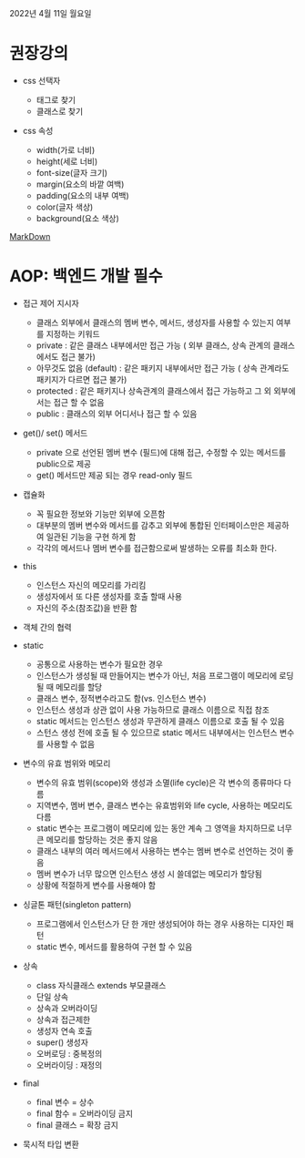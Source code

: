 2022년 4월 11일 월요일


# 권장강의

- css 선택자
    - 태그로 찾기
    - 클래스로 찾기

- css 속성
    - width(가로 너비)
    - height(세로 너비)
    - font-size(글자 크기)
    - margin(요소의 바깥 여백)
    - padding(요소의 내부 여백)
    - color(글자 색상)
    - background(요소 색상)

[MarkDown](https://heropy.blog/2017/09/30/markdown/ "MarkDown 사용법 총정리")


# AOP: 백엔드 개발 필수

- 접근 제어 지시자
    - 클래스 외부에서 클래스의 멤버 변수, 메서드, 생성자를 사용할 수 있는지 여부를 지정하는 키워드
    - private : 같은 클래스 내부에서만 접근 가능 ( 외부 클래스, 상속 관계의 클래스에서도 접근 불가)
    - 아무것도 없음 (default) : 같은 패키지 내부에서만 접근 가능 ( 상속 관계라도 패키지가 다르면 접근 불가)
    - protected : 같은 패키지나 상속관계의 클래스에서 접근 가능하고 그 외 외부에서는 접근 할 수 없음
    - public : 클래스의 외부 어디서나 접근 할 수 있음

- get()/ set() 메서드
    - private 으로 선언된 멤버 변수 (필드)에 대해 접근, 수정할 수 있는 메서드를 public으로 제공
    - get() 메서드만 제공 되는 경우 read-only 필드

- 캡슐화 
    - 꼭 필요한 정보와 기능만 외부에 오픈함
    - 대부분의 멤버 변수와 메서드를 감추고 외부에 통합된 인터페이스만은 제공하여 일관된 기능을 구현 하게 함
    - 각각의 메서드나 멤버 변수를 접근함으로써 발생하는 오류를 최소화 한다.

- this
    - 인스턴스 자신의 메모리를 가리킴
    - 생성자에서 또 다른 생성자를 호출 할때 사용
    - 자신의 주소(참조값)을 반환 함

- 객체 간의 협력

- static
    - 공통으로 사용하는 변수가 필요한 경우
    - 인스턴스가 생성될 때 만들어지는 변수가 아닌, 처음 프로그램이 메모리에 로딩될 때 메모리를 할당
    - 클래스 변수, 정적변수라고도 함(vs. 인스턴스 변수)
    - 인스턴스 생성과 상관 없이 사용 가능하므로 클래스 이름으로 직접 참조
    - static 메서드는 인스턴스 생성과 무관하게 클래스 이름으로 호출 될 수 있음
    - 스턴스 생성 전에 호출 될 수 있으므로 static 메서드 내부에서는 인스턴스 변수를 사용할 수 없음

- 변수의 유효 범위와 메모리
    - 변수의 유효 범위(scope)와 생성과 소멸(life cycle)은 각 변수의 종류마다 다름
    - 지역변수, 멤버 변수, 클래스 변수는 유효범위와 life cycle, 사용하는 메모리도 다름
    - static 변수는 프로그램이 메모리에 있는 동안 계속 그 영역을 차지하므로 너무 큰 메모리를 할당하는 것은 좋지 않음
    - 클래스 내부의 여러 메서드에서 사용하는 변수는 멤버 변수로 선언하는 것이 좋음
    - 멤버 변수가 너무 많으면 인스턴스 생성 시 쓸데없는 메모리가 할당됨
    - 상황에 적절하게 변수를 사용해야 함

- 싱글톤 패턴(singleton pattern)
    - 프로그램에서 인스턴스가 단 한 개만 생성되어야 하는 경우 사용하는 디자인 패턴
    - static 변수, 메서드를 활용하여 구현 할 수 있음

- 상속
    - class 자식클래스 extends 부모클래스
    - 단일 상속
    - 상속과 오버라이딩
    - 상속과 접근제한
    - 생성자 연속 호출
    - super() 생성자
    - 오버로딩 : 중복정의
    - 오버라이딩 : 재정의

- final
    - final 변수 = 상수
    - final 함수 = 오버라이딩 금지
    - final 클래스 = 확장 금지

- 묵시적 타입 변환

